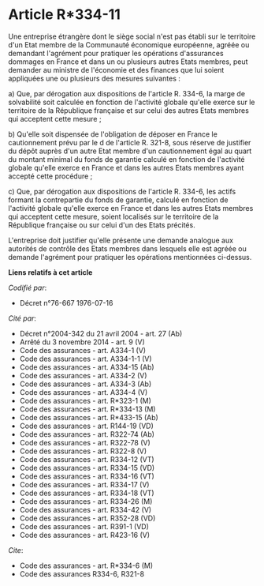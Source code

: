 # Article R*334-11

Une entreprise étrangère dont le siège social n'est pas établi sur le territoire d'un Etat membre de la Communauté économique
européenne, agréée ou demandant l'agrément pour pratiquer les opérations d'assurances dommages en France et dans un ou
plusieurs autres Etats membres, peut demander au ministre de l'économie et des finances que lui soient appliquées une ou
plusieurs des mesures suivantes :

a) Que, par dérogation aux dispositions de l'article R. 334-6, la marge de solvabilité soit calculée en fonction de
l'activité globale qu'elle exerce sur le territoire de la République française et sur celui des autres Etats membres qui
acceptent cette mesure ;

b) Qu'elle soit dispensée de l'obligation de déposer en France le cautionnement prévu par le d de l'article R. 321-8, sous
réserve de justifier du dépôt auprès d'un autre Etat membre d'un cautionnement égal au quart du montant minimal du fonds de
garantie calculé en fonction de l'activité globale qu'elle exerce en France et dans les autres Etats membres ayant accepté
cette procédure ;

c) Que, par dérogation aux dispositions de l'article R. 334-6, les actifs formant la contrepartie du fonds de garantie,
calculé en fonction de l'activité globale qu'elle exerce en France et dans les autres Etats membres qui acceptent cette
mesure, soient localisés sur le territoire de la République française ou sur celui d'un des Etats précités.

L'entreprise doit justifier qu'elle présente une demande analogue aux autorités de contrôle des Etats membres dans lesquels
elle est agréée ou demande l'agrément pour pratiquer les opérations mentionnées ci-dessus.

**Liens relatifs à cet article**

_Codifié par_:

  - Décret n°76-667 1976-07-16

_Cité par_:

  - Décret n°2004-342 du 21 avril 2004 - art. 27 (Ab)
  - Arrêté du 3 novembre 2014 - art. 9 (V)
  - Code des assurances - art. A334-1 (V)
  - Code des assurances - art. A334-1-1 (V)
  - Code des assurances - art. A334-15 (Ab)
  - Code des assurances - art. A334-2 (V)
  - Code des assurances - art. A334-3 (Ab)
  - Code des assurances - art. A334-4 (V)
  - Code des assurances - art. R*323-1 (M)
  - Code des assurances - art. R*334-13 (M)
  - Code des assurances - art. R*433-15 (Ab)
  - Code des assurances - art. R144-19 (VD)
  - Code des assurances - art. R322-74 (Ab)
  - Code des assurances - art. R322-78 (V)
  - Code des assurances - art. R322-8 (V)
  - Code des assurances - art. R334-12 (VT)
  - Code des assurances - art. R334-15 (VD)
  - Code des assurances - art. R334-16 (VT)
  - Code des assurances - art. R334-17 (V)
  - Code des assurances - art. R334-18 (VT)
  - Code des assurances - art. R334-26 (M)
  - Code des assurances - art. R334-42 (V)
  - Code des assurances - art. R352-28 (VD)
  - Code des assurances - art. R391-1 (VD)
  - Code des assurances - art. R423-16 (V)

_Cite_:

  - Code des assurances - art. R*334-6 (M)
  - Code des assurances R334-6, R321-8
